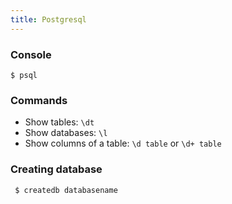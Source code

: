 ```yaml
---
title: Postgresql
---
```


### Console

    $ psql

### Commands

 * Show tables: `\dt`
 * Show databases: `\l`
 * Show columns of a table: `\d table` or `\d+ table`

### Creating database

     $ createdb databasename
